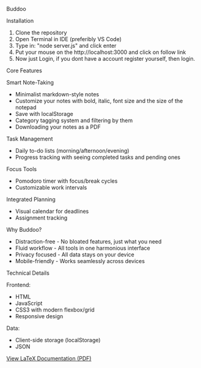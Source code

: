 Buddoo

Installation
1. Clone the repository
2. Open Terminal in IDE (preferibly VS Code)
3. Type in: "node server.js" and click enter
4. Put your mouse on the http://localhost:3000 and click on follow link
5. Now just Login, if you dont have a account register yourself, then login.


Core Features

Smart Note-Taking
- Minimalist markdown-style notes
- Customize your notes with bold, italic, font size and the size of the notepad
- Save with localStorage  
- Category tagging system and filtering by them  
- Downloading your notes as a PDF

Task Management  
- Daily to-do lists (morning/afternoon/evening)  
- Progress tracking with seeing completed tasks and pending ones

Focus Tools  
- Pomodoro timer with focus/break cycles  
- Customizable work intervals  

Integrated Planning  
- Visual calendar for deadlines 
- Assignment tracking


Why Buddoo?

- Distraction-free - No bloated features, just what you need  
- Fluid workflow - All tools in one harmonious interface  
- Privacy focused - All data stays on your device  
- Mobile-friendly - Works seamlessly across devices 


Technical Details

Frontend:  
- HTML
- JavaScript  
- CSS3 with modern flexbox/grid  
- Responsive design  

Data:  
- Client-side storage (localStorage)
- JSON

[View LaTeX Documentation (PDF)](./BUDDOO.pdf)

